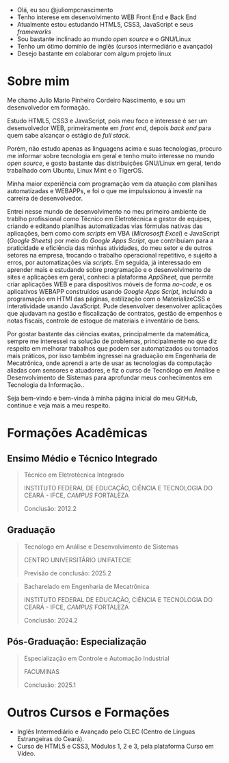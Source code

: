 - Olá, eu sou @juliompcnascimento
- Tenho interese em desenvolvimento WEB Front End e Back End
- Atualmente estou estudando HTML5, CSS3, JavaScript e seus *frameworks*
- Sou bastante inclinado ao mundo *open source* e o GNU/Linux
- Tenho um ótimo domínio de inglês (cursos intermediário e avançado)
- Desejo bastante em colaborar com algum projeto linux

<!---
juliompcnascimento/juliompcnascimento is a ✨ special ✨ repository because its `README.md` (this file) appears on your GitHub profile.
You can click the Preview link to take a look at your changes.
--->
# Sobre mim

Me chamo Julio Mario Pinheiro Cordeiro Nascimento, e sou um desenvolvedor em formação.

Estudo HTML5, CSS3 e JavaScript, pois meu foco e interesse é ser um desenvolvedor WEB, primeiramente em *front end*, depois *back end* para quem sabe alcançar o estágio de *full stack*.

Porém, não estudo apenas as linguagens acima e suas tecnologias, procuro me informar sobre tecnologia em geral e tenho muito interesse no mundo *open source*, e gosto bastante das distribuições GNU/Linux em geral, tendo trabalhado com Ubuntu, Linux Mint e o TigerOS.

Minha maior experiência com programação vem da atuação com planilhas automatizadas e WEBAPPs, e foi o que me impulssionou à investir na carreira de desenvolvedor.

Entrei nesse mundo de desenvolvimento no meu primeiro ambiente de trablho profissional como Técnico em Eletrotécnica e gestor de equipes, criando e editando planilhas automatizadas vias fórmulas nativas das aplicações, bem como com *scripts* em VBA (*Micrososft Excel*) e JavaScript (*Google Sheets*) por meio do *Google Apps Script*, que contribuiam para a praticidade e eficiência das minhas atividades, do meu setor e de outros setores na empresa, trocando o trabalho operacional repetitivo, e sujeito à erros, por automatizações via *scripts*. Em seguida, já interessado em aprender mais e estudando sobre programação e o desenvolvimento de sites e aplicações em geral, conheci a plataforma *AppSheet*, que permite criar aplicações WEB e para dispositivos móveis de forma *no-code*, e os aplicativos WEBAPP construídos usando *Google Apps Script*, incluindo a programação em HTMl das páginas, estilização com o MaterializeCSS e interatividade usando JavaScript. Pude desenvolver desenvolver aplicações que ajudavam na gestão e fiscalização de contratos, gestão de empenhos e notas fiscais, controle de estoque de materiais e inventário de bens.

Por gostar bastante das ciências exatas, principalmente da matemática, sempre me interessei na solução de problemas, principalmente no que diz respeito em melhorar trabalhos que podem ser automatizados ou tornados mais práticos, por isso também ingressei na graduação em Engenharia de Mecatrônica, onde aprendi a arte de usar as tecnologias da computação aliadas com sensores e atuadores, e fiz o curso de Tecnólogo em Análise e Desenvolvimento de Sistemas para aprofundar meus conhecimentos em Tecnologia da Informação..

Seja bem-vindo e bem-vinda à minha página inicial do meu GitHub, continue e veja mais a meu respeito.

# Formações Acadêmicas

## Ensimo Médio e Técnico Integrado

>
> Técnico em Eletrotécnica Integrado
>
> INSTITUTO FEDERAL DE EDUCAÇÃO, CIẼNCIA E TECNOLOGIA DO CEARÁ - IFCE, *CAMPUS* FORTALEZA
>
> Conclusão: 2012.2
>

## Graduação

>
> Tecnólogo em Análise e Desenvolvimento de Sistemas
>
> CENTRO UNIVERSITÁRIO UNIFATECIE
>
> Previsão de conclusão: 2025.2
>

>
> Bacharelado em Engenharia de Mecatrônica
>
> INSTITUTO FEDERAL DE EDUCAÇÃO, CIẼNCIA E TECNOLOGIA DO CEARÁ - IFCE, *CAMPUS* FORTALEZA
>
> Conclusão: 2024.2
>

## Pós-Graduação: Especialização

>
> Especialização em Controle e Automação Industrial
>
> FACUMINAS
>
> Conclusão: 2025.1
>

# Outros Cursos e Formações

- Inglês Intermediário e Avançado pelo CLEC (Centro de Linguas Estrangeiras do Ceará).
- Curso de HTML5 e CSS3, Módulos 1, 2 e 3, pela plataforma Curso em Vídeo.
